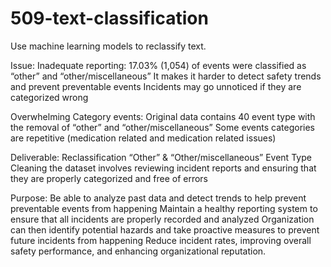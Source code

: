 # 509-text-classification

Use machine learning models to reclassify text.

Issue:
Inadequate reporting:
  17.03% (1,054) of events were classified as “other” and “other/miscellaneous”
  It makes it harder to detect safety trends and prevent preventable events
  Incidents may go unnoticed if they are categorized wrong

Overwhelming Category events:
  Original data contains 40 event type with the removal of “other” and “other/miscellaneous” 
  Some events categories are repetitive (medication related and medication related issues) 

Deliverable:
  Reclassification “Other” & “Other/miscellaneous” Event Type
  Cleaning the dataset involves reviewing incident reports and ensuring that they are properly categorized and free of errors

Purpose:
  Be able to analyze past data and detect trends to help prevent preventable events from happening
  Maintain a healthy reporting system to ensure that all incidents are properly recorded and analyzed
  Organization can then identify potential hazards and take proactive measures to prevent future incidents from happening
  Reduce incident rates, improving overall safety performance, and enhancing organizational reputation.
